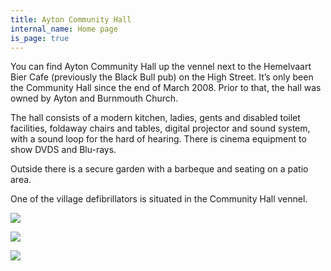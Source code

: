 ```yaml
---
title: Ayton Community Hall
internal_name: Home page
is_page: true
---
```


You can find Ayton Community Hall up the vennel next to the Hemelvaart Bier Cafe (previously the Black Bull pub) on the High Street. It’s only been the Community Hall since the end of March 2008. Prior to that, the hall was owned by Ayton and Burnmouth Church.

The hall consists of a modern kitchen, ladies, gents and disabled toilet facilities, foldaway chairs and tables, digital projector and sound system, with a sound loop for the hard of hearing. There is cinema equipment to show DVDS and Blu-rays.

Outside there is a secure garden with a barbeque and seating on a patio area.

One of the village defibrillators is situated in the Community Hall vennel.

![](/assets/1000004699.jpg)

![](/assets/1000004700.jpg)

![](/assets/1000004701.jpg)
